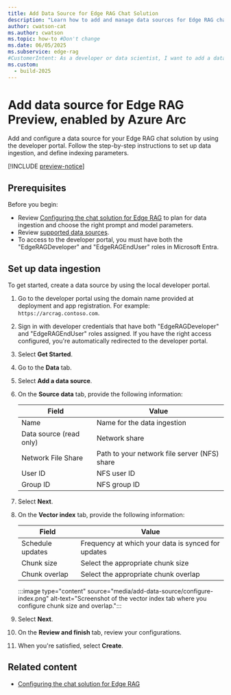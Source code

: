 ```yaml
---
title: Add Data Source for Edge RAG Chat Solution
description: "Learn how to add and manage data sources for Edge RAG chat solutions, including setup, and ingestion processes."
author: cwatson-cat
ms.author: cwatson
ms.topic: how-to #Don't change
ms.date: 06/05/2025
ms.subservice: edge-rag
#CustomerIntent: As a developer or data scientist, I want to add a data source to Azure AI Search so that I can enable intelligent search capabilities across my hybrid and multiloud environments.
ms.custom:
  - build-2025
---
```

# Add data source for Edge RAG Preview, enabled by Azure Arc

Add and configure a data source for your Edge RAG chat solution by using the developer portal. Follow the step-by-step instructions to set up data ingestion, and define indexing parameters.

[!INCLUDE [preview-notice](includes/preview-notice.md)]

## Prerequisites

Before you begin:
 
- Review [Configuring the chat solution for Edge RAG](build-chat-solution-overview.md) to plan for data ingestion and choose the right prompt and model parameters. 
- Review [supported data sources](requirements.md#supported-data-sources).
- To access to the developer portal, you must have both the "EdgeRAGDeveloper" and "EdgeRAGEndUser" roles in Microsoft Entra.

## Set up data ingestion

To get started, create a data source by using the local developer portal.

1. Go to the developer portal using the domain name provided at deployment and app registration. For example: `https://arcrag.contoso.com`.
1. Sign in with developer credentials that have both "EdgeRAGDeveloper" and "EdgeRAGEndUser" roles assigned. If you have the right access configured, you're automatically  redirected to the developer portal.
1. Select **Get Started**.
1. Go to the **Data** tab.
1. Select **Add a data source**.
1. On the **Source data** tab, provide the following information:

    | Field | Value |
    |---|---|
    | Name | Name for the data ingestion |
    | Data source (read only) | Network share |
    | Network File Share | Path to your network file server (NFS) share |
    | User ID | NFS user ID |
    | Group ID | NFS group ID |

1. Select **Next**.
1. On the **Vector index** tab, provide the following information:

    | Field | Value |
    |---|---|
    | Schedule updates | Frequency at which your data is synced for updates |
    | Chunk size | Select the appropriate chunk size |
    | Chunk overlap |Select the appropriate chunk overlap |

    :::image type="content" source="media/add-data-source/configure-index.png" alt-text="Screenshot of the vector index tab where you configure chunk size and overlap.":::

1. Select **Next**.
1. On the **Review and finish** tab, review your configurations.
1. When you're satisfied, select **Create**.

## Related content

- [Configuring the chat solution for Edge RAG](build-chat-solution-overview.md)
